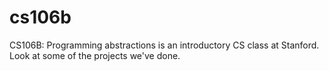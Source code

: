 # cs106b
CS106B: Programming abstractions is an introductory CS class at Stanford. Look at some of the projects we've done.

